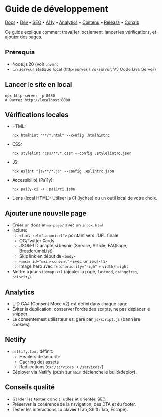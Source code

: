 # Guide de développement
[Docs](./README.md) • [Dév](./DEVELOPMENT.md) • [SEO](./SEO_GUIDE.md) • [A11y](./ACCESSIBILITY.md) • [Analytics](./ANALYTICS_GA4.md) • [Contenu](./CONTENT_GUIDELINES.md) • [Release](./RELEASE_CHECKLIST.md) • [Contrib](./CONTRIBUTING.md)

Ce guide explique comment travailler localement, lancer les vérifications, et ajouter des pages.

## Prérequis

- Node.js 20 (voir `.nvmrc`)
- Un serveur statique local (http-server, live-server, VS Code Live Server)

## Lancer le site en local

```
npx http-server -p 8080
# Ouvrez http://localhost:8080
```

## Vérifications locales

- HTML:
  ```
  npx htmlhint "**/*.html" --config .htmlhintrc
  ```
- CSS:
  ```
  npx stylelint "css/**/*.css" --config .stylelintrc.json
  ```
- JS:
  ```
  npx eslint "js/**/*.js" --config .eslintrc.json
  ```
- Accessibilité (Pa11y):
  ```
  npx pa11y-ci -c .pa11yci.json
  ```
- Liens (local HTML):
  Utiliser la CI (lychee) ou un outil local de votre choix.

## Ajouter une nouvelle page

- Créer un dossier `ma-page/` avec un `index.html`
- Inclure:
  - `<link rel="canonical">` pointant vers l’URL finale
  - OG/Twitter Cards
  - JSON-LD adapté si besoin (Service, Article, FAQPage, BreadcrumbList)
  - Skip link en début de `<body>`
  - `<main id="main-content">` avec un seul `<h1>`
  - Image héro avec `fetchpriority="high"` + `width/height`
- Mettre à jour `sitemap.xml` (ajouter la page, `lastmod`, `changefreq`, `priority`).

## Analytics

- L’ID GA4 (Consent Mode v2) est défini dans chaque page.
- Éviter la duplication: conserver l’ordre des scripts, ne pas déplacer le snippet.
- Le consentement utilisateur est géré par `js/script.js` (bannière cookies).

## Netlify

- `netlify.toml` définit:
  - Headers de sécurité
  - Caching des assets
  - Redirections (ex: `/services` → `/services/`)
- Déployer via Netlify (push sur `main` déclenche le build/deploy).

## Conseils qualité

- Garder les textes concis, utiles et orientés SEO.
- Préserver la cohérence de la navigation, des CTA et du footer.
- Tester les interactions au clavier (Tab, Shift+Tab, Escape).